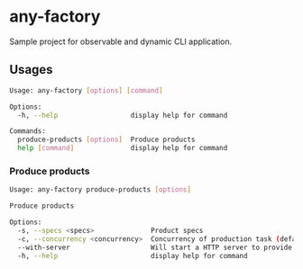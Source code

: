 # any-factory

Sample project for observable and dynamic CLI application.

## Usages

```bash
Usage: any-factory [options] [command]

Options:
  -h, --help                  display help for command

Commands:
  produce-products [options]  Produce products
  help [command]              display help for command
```

### Produce products

```bash
Usage: any-factory produce-products [options]

Produce products

Options:
  -s, --specs <specs>              Product specs
  -c, --concurrency <concurrency>  Concurrency of production task (default: 1)
  --with-server                    Will start a HTTP server to provide a way to inspect some internal data if specified
  -h, --help                       display help for command

```
